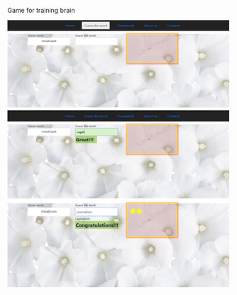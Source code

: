Game for training brain

<p>
  <h3Game with words></h3>
<img src='https://github.com/mirelasteve/Game-with-words/blob/master/PIctures/image-1.png' height='200px' width='500px'/>
 <img src='https://github.com/mirelasteve/Game-with-words/blob/master/PIctures/image-2.png' height='200px' width='500px'/>
 <img src='https://github.com/mirelasteve/Game-with-words/blob/master/PIctures/image-4.png' height='200px' width='500px'/ >
</p>
